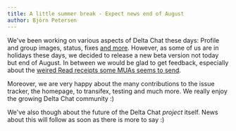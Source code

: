 ```yaml
---
title: A little summer break - Expect news end of August
author: Björn Petersen
---
```


We've been working on various aspects of Delta Chat these days: Profile and group images, status, fixes
[and more](https://github.com/deltachat/deltachat-android/blob/master/CHANGELOG.md#unreleased).  However, as some of us are
in holidays these days, we decided to release a new beta version not today but end of August.
In between we would be glad to get feedback, especially about the [weired Read receipts some MUAs seems to send](https://github.com/deltachat/deltachat-android/issues/121).

Moreover, we are very happy about the many contributions to the issue tracker, the homepage, to transifex, testing and much more. We really enjoy the
growing Delta Chat community :)

We've also though about the future of the Delta Chat _project_ itself.
News about this will follow as soon as there is more to say :)


